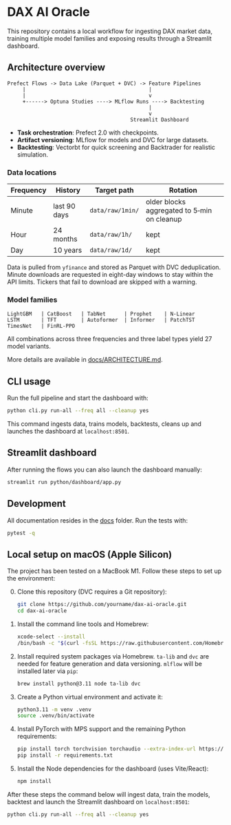 # DAX AI Oracle

This repository contains a local workflow for ingesting DAX market data, training multiple model families and exposing results through a Streamlit dashboard.

## Architecture overview

```
Prefect Flows -> Data Lake (Parquet + DVC) -> Feature Pipelines
     |                                        |
     |                                        v
     +------> Optuna Studies ----> MLflow Runs ----> Backtesting
                                              |
                                              v
                                        Streamlit Dashboard
```
- **Task orchestration**: Prefect 2.0 with checkpoints.
- **Artifact versioning**: MLflow for models and DVC for large datasets.
- **Backtesting**: Vectorbt for quick screening and Backtrader for realistic simulation.

### Data locations

| Frequency | History       | Target path        | Rotation |
|-----------|---------------|--------------------|-----------------------------|
| Minute    | last 90 days  | `data/raw/1min/`   | older blocks aggregated to 5‑min on cleanup |
| Hour      | 24 months     | `data/raw/1h/`     | kept |
| Day       | 10 years      | `data/raw/1d/`     | kept |

Data is pulled from `yfinance` and stored as Parquet with DVC deduplication.
Minute downloads are requested in eight-day windows to stay within the API limits.
Tickers that fail to download are skipped with a warning.

### Model families

```
LightGBM   | CatBoost   | TabNet      | Prophet    | N-Linear
LSTM       | TFT        | Autoformer  | Informer   | PatchTST
TimesNet   | FinRL-PPO
```
All combinations across three frequencies and three label types yield 27 model variants.

More details are available in [docs/ARCHITECTURE.md](docs/ARCHITECTURE.md).

## CLI usage

Run the full pipeline and start the dashboard with:

```bash
python cli.py run-all --freq all --cleanup yes
```

This command ingests data, trains models, backtests, cleans up and launches the dashboard at `localhost:8501`.

## Streamlit dashboard

After running the flows you can also launch the dashboard manually:

```bash
streamlit run python/dashboard/app.py
```

## Development

All documentation resides in the [docs](docs/) folder.
Run the tests with:

```bash
pytest -q
```

## Local setup on macOS (Apple Silicon)

The project has been tested on a MacBook M1. Follow these steps to set up the
environment:

0. Clone this repository (DVC requires a Git repository):

   ```bash
   git clone https://github.com/yourname/dax-ai-oracle.git
   cd dax-ai-oracle
   ```

1. Install the command line tools and Homebrew:

   ```bash
   xcode-select --install
   /bin/bash -c "$(curl -fsSL https://raw.githubusercontent.com/Homebrew/install/HEAD/install.sh)"
   ```

2. Install required system packages via Homebrew. `ta-lib` and `dvc` are needed
   for feature generation and data versioning. `mlflow` will be installed later
   via `pip`:

   ```bash
   brew install python@3.11 node ta-lib dvc
   ```

3. Create a Python virtual environment and activate it:

   ```bash
   python3.11 -m venv .venv
   source .venv/bin/activate
   ```

4. Install PyTorch with MPS support and the remaining Python requirements:

   ```bash
   pip install torch torchvision torchaudio --extra-index-url https://download.pytorch.org/whl/mps
   pip install -r requirements.txt
   ```

5. Install the Node dependencies for the dashboard (uses Vite/React):

   ```bash
   npm install
   ```

After these steps the command below will ingest data, train the models,
backtest and launch the Streamlit dashboard on `localhost:8501`:

```bash
python cli.py run-all --freq all --cleanup yes
```

